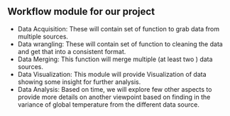 
## Workflow module for our project 

* Data Acquisition: These will contain set of function to grab data from multiple sources. 
* Data wrangling: These will contain set of function to cleaning the data and get that into a consistent format.  
* Data Merging: This function will merge multiple (at least two ) data sources. 
* Data Visualization: This module will provide Visualization of data showing some insight for further analysis.  
* Data Analysis: Based on time, we will explore few other aspects to provide more details on another viewpoint based on finding in the variance of global temperature from the different data source.

 
